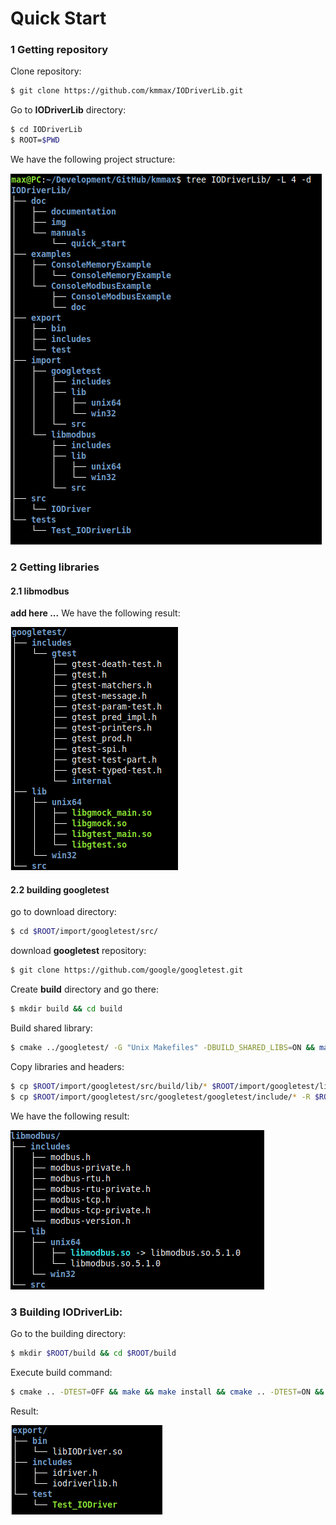 # Quick Start

### 1 Getting repository
Clone repository:
~~~bash
$ git clone https://github.com/kmmax/IODriverLib.git
~~~
Go to **IODriverLib** directory:
~~~bash
$ cd IODriverLib
$ ROOT=$PWD
~~~
We have the following project structure:

![structure](screen2.png)

### 2 Getting libraries
#### 2.1 libmodbus
**add here ...**
We have the following result:

![libmodbus](screen5.png)


#### 2.2 building googletest
go to download directory:
~~~bash
$ cd $ROOT/import/googletest/src/
~~~
download **googletest** repository:
~~~bash
$ git clone https://github.com/google/googletest.git
~~~
Create **build** directory and go there:
~~~bash
$ mkdir build && cd build
~~~
Build shared library:
~~~bash
$ cmake ../googletest/ -G "Unix Makefiles" -DBUILD_SHARED_LIBS=ON && make
~~~
Copy libraries and headers:
~~~bash
$ cp $ROOT/import/googletest/src/build/lib/* $ROOT/import/googletest/lib/unix64/
$ cp $ROOT/import/googletest/src/googletest/googletest/include/* -R $ROOT/import/googletest/includes/
~~~
We have the following result:

![googletest](screen6.png)

### 3 Building **IODriverLib**:
Go to the building directory:
~~~bash
$ mkdir $ROOT/build && cd $ROOT/build
~~~
Execute build command:
~~~bash
$ cmake .. -DTEST=OFF && make && make install && cmake .. -DTEST=ON && make && make install
~~~
Result:

![IODriverLib](screen7.png)
